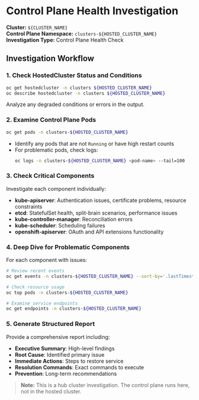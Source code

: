 # Control Plane Health Investigation

**Cluster:** `${CLUSTER_NAME}`  
**Control Plane Namespace:** `clusters-${HOSTED_CLUSTER_NAME}`  
**Investigation Type:** Control Plane Health Check

## Investigation Workflow

### 1. Check HostedCluster Status and Conditions

```bash
oc get hostedcluster -n clusters ${HOSTED_CLUSTER_NAME}
oc describe hostedcluster -n clusters ${HOSTED_CLUSTER_NAME}
```

Analyze any degraded conditions or errors in the output.

### 2. Examine Control Plane Pods

```bash
oc get pods -n clusters-${HOSTED_CLUSTER_NAME}
```

- Identify any pods that are not `Running` or have high restart counts
- For problematic pods, check logs:
  ```bash
  oc logs -n clusters-${HOSTED_CLUSTER_NAME} <pod-name> --tail=100
  ```

### 3. Check Critical Components

Investigate each component individually:

- **kube-apiserver**: Authentication issues, certificate problems, resource constraints
- **etcd**: StatefulSet health, split-brain scenarios, performance issues
- **kube-controller-manager**: Reconciliation errors
- **kube-scheduler**: Scheduling failures
- **openshift-apiserver**: OAuth and API extensions functionality

### 4. Deep Dive for Problematic Components

For each component with issues:

```bash
# Review recent events
oc get events -n clusters-${HOSTED_CLUSTER_NAME} --sort-by='.lastTimestamp'

# Check resource usage
oc top pods -n clusters-${HOSTED_CLUSTER_NAME}

# Examine service endpoints
oc get endpoints -n clusters-${HOSTED_CLUSTER_NAME}
```

### 5. Generate Structured Report

Provide a comprehensive report including:

- **Executive Summary**: High-level findings
- **Root Cause**: Identified primary issue
- **Immediate Actions**: Steps to restore service
- **Resolution Commands**: Exact commands to execute
- **Prevention**: Long-term recommendations

> **Note:** This is a hub cluster investigation. The control plane runs here, not in the hosted cluster.